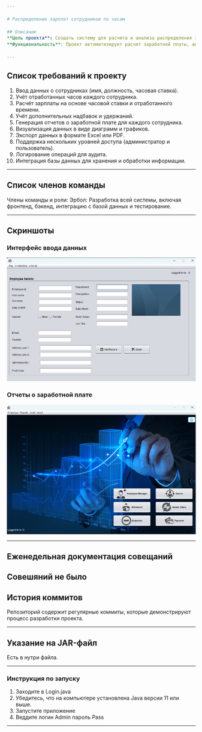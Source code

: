 ```yaml
---

# Распределение зарплат сотрудников по часам  

## Описание  
**Цель проекта**: Создать систему для расчета и анализа распределения зарплат сотрудников на основе отработанных часов.  
**Функциональность**: Проект автоматизирует расчет заработной платы, анализирует эффективность сотрудников и предоставляет визуализацию данных для принятия управленческих решений.  

---
```


## Список требований к проекту  
1. Ввод данных о сотрудниках (имя, должность, часовая ставка).  
2. Учёт отработанных часов каждого сотрудника.  
3. Расчёт зарплаты на основе часовой ставки и отработанного времени.  
4. Учёт дополнительных надбавок и удержаний.  
5. Генерация отчетов о заработной плате для каждого сотрудника.  
6. Визуализация данных в виде диаграмм и графиков.  
7. Экспорт данных в формате Excel или PDF.  
8. Поддержка нескольких уровней доступа (администратор и пользователь).  
9. Логирование операций для аудита.  
10. Интеграция базы данных для хранения и обработки информации.  

---

## Список членов команды  
Члены команды и роли:
Эрбол: Разработка всей системы, включая фронтенд, бэкенд, интеграцию с базой данных и тестирование.

---

## Скриншоты  
### Интерфейс ввода данных  
![Скриншот 1](https://github.com/merk1024/Progect/blob/main/Screnhote/%D0%A1%D0%BD%D0%B8%D0%BC%D0%BE%D0%BA%20%D1%8D%D0%BA%D1%80%D0%B0%D0%BD%D0%B0%202024-11-30%20172101.png?raw=true)  

### Отчеты о заработной плате  
![Скриншот 2](https://github.com/merk1024/Progect/blob/main/Screnhote/%D0%A1%D0%BD%D0%B8%D0%BC%D0%BE%D0%BA%20%D1%8D%D0%BA%D1%80%D0%B0%D0%BD%D0%B0%202024-11-30%20172154.png?raw=true)  

---

## Еженедельная документация совещаний  
Совешяний не было
---

## История коммитов  
Репозиторий содержит регулярные коммиты, которые демонстрируют процесс разработки проекта.  

---

## Указание на JAR-файл  
Есть в нутри файла.  

---

### Инструкция по запуску  
1. Заходите в Login.java 
2. Убедитесь, что на компьютере установлена Java версии 11 или выше.  
3. Запустите приложение 
4. Веддите логин Admin пароль Pass
 
---

